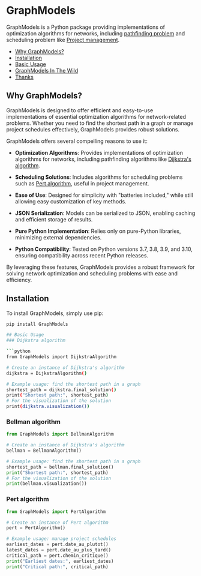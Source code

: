 # GraphModels

GraphModels is a Python package providing implementations of optimization algorithms for networks, including [pathfinding problem](https://fr.wikipedia.org/wiki/Probl%C3%A8me_de_plus_court_chemin) and scheduling problem like [Project management](https://en.wikipedia.org/wiki/Project_management).

- [Why GraphModels?](#why-graphmodels)
- [Installation](#installation)
- [Basic Usage](#basic-usage)
- [GraphModels In The Wild](#graphmodels-in-the-wild)
- [Thanks](#thanks)

## Why GraphModels?

GraphModels is designed to offer efficient and easy-to-use implementations of essential optimization algorithms for network-related problems. Whether you need to find the shortest path in a graph or manage project schedules effectively, GraphModels provides robust solutions.

GraphModels offers several compelling reasons to use it:

- **Optimization Algorithms**: Provides implementations of optimization algorithms for networks, including pathfinding algorithms like [Dijkstra's algorithm](https://fr.wikipedia.org/wiki/Algorithme_de_Dijkstra).

- **Scheduling Solutions**: Includes algorithms for scheduling problems such as [Pert algorithm](https://en.wikipedia.org/wiki/Program_evaluation_and_review_technique), useful in project management.

- **Ease of Use**: Designed for simplicity with "batteries included," while still allowing easy customization of key methods.

- **JSON Serialization**: Models can be serialized to JSON, enabling caching and efficient storage of results.

- **Pure Python Implementation**: Relies only on pure-Python libraries, minimizing external dependencies.

- **Python Compatibility**: Tested on Python versions 3.7, 3.8, 3.9, and 3.10, ensuring compatibility across recent Python releases.

By leveraging these features, GraphModels provides a robust framework for solving network optimization and scheduling problems with ease and efficiency.

## Installation

To install GraphModels, simply use pip:

```bash
pip install GraphModels

## Basic Usage
### Dijkstra algorithm

```python
from GraphModels import DijkstraAlgorithm

# Create an instance of Dijkstra's algorithm
dijkstra = DijkstraAlgorithm()

# Example usage: find the shortest path in a graph
shortest_path = dijkstra.final_solution()
print("Shortest path:", shortest_path)
# For the visualization of the solution 
print(dijkstra.visualization())
```

### Bellman algorithm

```python
from GraphModels import BellmanAlgorithm

# Create an instance of Dijkstra's algorithm
bellman = BellmanAlgorithm()

# Example usage: find the shortest path in a graph
shortest_path = bellman.final_solution()
print("Shortest path:", shortest_path)
# For the visualization of the solution 
print(bellman.visualization())
```

### Pert algorithm


```python
from GraphModels import PertAlgorithm

# Create an instance of Pert algorithm
pert = PertAlgorithm()

# Example usage: manage project schedules
earliest_dates = pert.date_au_plutot()
latest_dates = pert.date_au_plus_tard()
critical_path = pert.chemin_critique()
print("Earliest dates:", earliest_dates)
print("Critical path:", critical_path)
```
